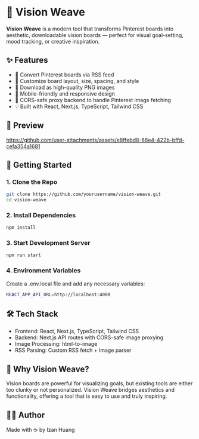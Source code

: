 # 🌟 Vision Weave

**Vision Weave** is a modern tool that transforms Pinterest boards into aesthetic, downloadable vision boards — perfect for visual goal-setting, mood tracking, or creative inspiration.

## ✨ Features

- 🔗 Convert Pinterest boards via RSS feed
- 🎨 Customize board layout, size, spacing, and style
- 💾 Download as high-quality PNG images
- 📱 Mobile-friendly and responsive design
- 🚫 CORS-safe proxy backend to handle Pinterest image fetching
- 💡 Built with React, Next.js, TypeScript, Tailwind CSS

## 📸 Preview
https://github.com/user-attachments/assets/e8ffebd8-68e4-422b-bffd-cefa354a1681

## 🚀 Getting Started

### 1. Clone the Repo

```bash
git clone https://github.com/yourusername/vision-weave.git
cd vision-weave

```

### 2. Install Dependencies

```bash
npm install

```

### 3. Start Development Server

```bash
npm run start

```

### 4. Environment Variables

Create a .env.local file and add any necessary variables:

```bash
REACT_APP_API_URL=http://localhost:4000

```

## 🛠️ Tech Stack

- Frontend: React, Next.js, TypeScript, Tailwind CSS
- Backend: Next.js API routes with CORS-safe image proxying
- Image Processing: html-to-image
- RSS Parsing: Custom RSS fetch + image parser

## 🤔 Why Vision Weave?

Vision boards are powerful for visualizing goals, but existing tools are either too clunky or not personalized. Vision Weave bridges aesthetics and functionality, offering a tool that is easy to use and truly inspiring.

## 🙋‍♀️ Author

Made with ☕ by Izan Huang
